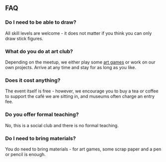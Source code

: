 ## FAQ

### Do I need to be able to draw?

All skill levels are welcome - it does not matter if you think you can only draw stick figures.

### What do you do at art club?

Depending on the meetup, we either play some [art games](/art-games) or work on our own projects. Arrive at any time and stay for as long as you like.

### Does it cost anything?

The event itself is free - however, we encourage you to buy a tea or coffee to support the café we are sitting in, and museums often charge an entry fee.

### Do you offer formal teaching?

No, this is a social club and there is no formal teaching.

### Do I need to bring materials?

You do need to bring materials - for art games, some scrap paper and a pen or pencil is enough.